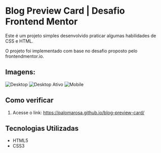 # Blog Preview Card | Desafio Frontend Mentor

Este é um projeto simples desenvolvido praticar algumas habilidades de CSS e HTML.

O projeto foi implementado com base no desafio proposto pelo frontendmentor.io.

## Imagens:

![Desktop](https://github.com/PalomaRosa/blog-preview-card/assets/86445450/b2e3572c-8b2b-4d3f-b1ce-224bd2e7aaed)
![Desktop Ativo](https://github.com/PalomaRosa/blog-preview-card/assets/86445450/25507b78-b531-4cf2-aeeb-f8f50f8c0013)
![Mobile](https://github.com/PalomaRosa/blog-preview-card/assets/86445450/e45e4b26-5e1a-4f16-b194-83d2c47f73d8)

## Como verificar

1. Acesse o link: https://palomarosa.github.io/blog-preview-card/

## Tecnologias Utilizadas

- HTML5
- CSS3
